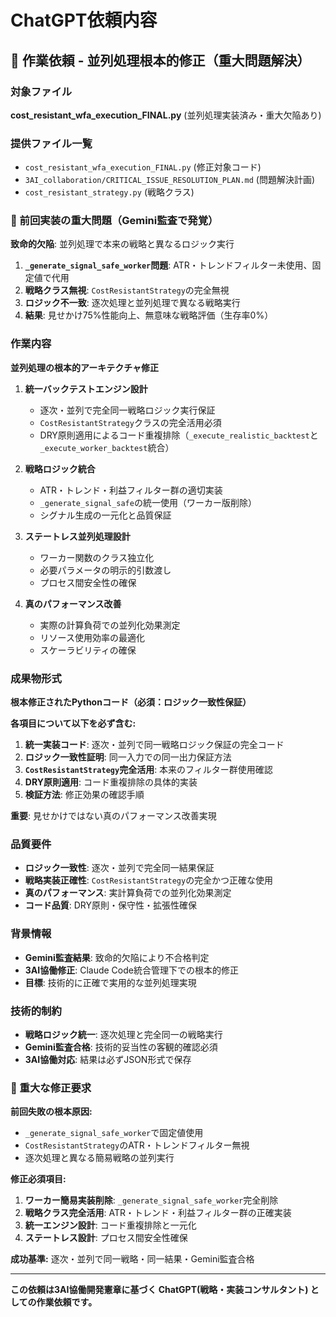 # ChatGPT依頼内容

## 🚨 作業依頼 - 並列処理根本的修正（重大問題解決）

### 対象ファイル
**cost_resistant_wfa_execution_FINAL.py** (並列処理実装済み・重大欠陥あり)

### 提供ファイル一覧
- `cost_resistant_wfa_execution_FINAL.py` (修正対象コード)
- `3AI_collaboration/CRITICAL_ISSUE_RESOLUTION_PLAN.md` (問題解決計画)
- `cost_resistant_strategy.py` (戦略クラス)

### 🚨 前回実装の重大問題（Gemini監査で発覚）
**致命的欠陥**: 並列処理で本来の戦略と異なるロジック実行
1. **`_generate_signal_safe_worker`問題**: ATR・トレンドフィルター未使用、固定値で代用
2. **戦略クラス無視**: `CostResistantStrategy`の完全無視
3. **ロジック不一致**: 逐次処理と並列処理で異なる戦略実行
4. **結果**: 見せかけ75%性能向上、無意味な戦略評価（生存率0%）

### 作業内容
**並列処理の根本的アーキテクチャ修正**

1. **統一バックテストエンジン設計**
   - 逐次・並列で完全同一戦略ロジック実行保証
   - `CostResistantStrategy`クラスの完全活用必須
   - DRY原則適用によるコード重複排除（`_execute_realistic_backtest`と`_execute_worker_backtest`統合）

2. **戦略ロジック統合**
   - ATR・トレンド・利益フィルター群の適切実装
   - `_generate_signal_safe`の統一使用（ワーカー版削除）
   - シグナル生成の一元化と品質保証

3. **ステートレス並列処理設計**
   - ワーカー関数のクラス独立化
   - 必要パラメータの明示的引数渡し
   - プロセス間安全性の確保

4. **真のパフォーマンス改善**
   - 実際の計算負荷での並列化効果測定
   - リソース使用効率の最適化
   - スケーラビリティの確保

### 成果物形式
**根本修正されたPythonコード（必須：ロジック一致性保証）**

**各項目について以下を必ず含む:**
1. **統一実装コード**: 逐次・並列で同一戦略ロジック保証の完全コード
2. **ロジック一致性証明**: 同一入力での同一出力保証方法
3. **`CostResistantStrategy`完全活用**: 本来のフィルター群使用確認
4. **DRY原則適用**: コード重複排除の具体的実装
5. **検証方法**: 修正効果の確認手順

**重要**: 見せかけではない真のパフォーマンス改善実現

### 品質要件
- **ロジック一致性**: 逐次・並列で完全同一結果保証
- **戦略実装正確性**: `CostResistantStrategy`の完全かつ正確な使用
- **真のパフォーマンス**: 実計算負荷での並列化効果測定
- **コード品質**: DRY原則・保守性・拡張性確保

### 背景情報
- **Gemini監査結果**: 致命的欠陥により不合格判定
- **3AI協働修正**: Claude Code統合管理下での根本的修正
- **目標**: 技術的に正確で実用的な並列処理実現

### 技術的制約
- **戦略ロジック統一**: 逐次処理と完全同一の戦略実行
- **Gemini監査合格**: 技術的妥当性の客観的確認必須
- **3AI協働対応**: 結果は必ずJSON形式で保存

### 🚨 重大な修正要求

**前回失敗の根本原因:**
- `_generate_signal_safe_worker`で固定値使用
- `CostResistantStrategy`のATR・トレンドフィルター無視
- 逐次処理と異なる簡易戦略の並列実行

**修正必須項目:**
1. **ワーカー簡易実装削除**: `_generate_signal_safe_worker`完全削除
2. **戦略クラス完全活用**: ATR・トレンド・利益フィルター群の正確実装
3. **統一エンジン設計**: コード重複排除と一元化
4. **ステートレス設計**: プロセス間安全性確保

**成功基準:**
逐次・並列で同一戦略・同一結果・Gemini監査合格

---

**この依頼は3AI協働開発憲章に基づく ChatGPT(戦略・実装コンサルタント) としての作業依頼です。**
